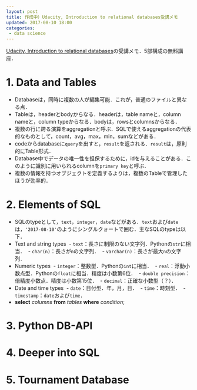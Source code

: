 ```yaml
---
layout: post
title: 作成中）Udacity, Introduction to relational databases受講メモ
updated: 2017-08-10 18:00 
categories:
 - data science
---
```


[Udacity, Introduction to relational databases](https://www.udacity.com/course/intro-to-relational-databases--ud197)の受講メモ．5部構成の無料講座．

# 1. Data and Tables

* Databaseは，同時に複数の人が編集可能．これが，普通のファイルと異なる点．
* Tableは，headerとbodyからなる．headerは，table nameと，column nameと，column typeからなる．bodyは，rowsとcolumnsからなる．
* 複数の行に跨る演算をaggregationと呼ぶ．SQLで使えるaggregationの代表的なものとして，count，avg，max，min，sumなどがある．
* codeからdatabaseに`query`を出すと，`result`を返される．`result`は，原則的にTable形式．
* Database中でデータの唯一性を担保するために，idを与えることがある．このように識別に用いられるcolumnを`primary key`と呼ぶ．
* 複数の情報を持つオブジェクトを定義するよりは，複数のTableで管理したほうが効率的．

# 2. Elements of SQL

* SQLのtypeとして，`text`，`integer`，`date`などがある．`text`および`date`は，`'2017-08-10'`のようにシングルクォートで囲む．主なSQLのtypeは以下．
* Text and string types
  - `text`：長さに制限のない文字列．Pythonの`str`に相当．
  - `char(n)`：長さが`n`の文字列．
  - `varchar(n)`：長さが最大`n`の文字列．
* Numeric types
  - `integer`：整数型．Pythonの`int`に相当．
  - `real`：浮動小数点型．Pythonの`float`に相当．精度は小数第6位．
  - `double precision`：倍精度小数点．精度は小数第15位．
  - `decimal`：正確な小数型（？）．
* Date and time types
  - `date`：日付型．年，月，日．
  - `time`：時刻型．
  - `timestamp`：`date`および`time`．
* **select** *columns* **from** *tables* **where** *condition*; 

# 3. Python DB-API

# 4. Deeper into SQL

# 5. Tournament Database



